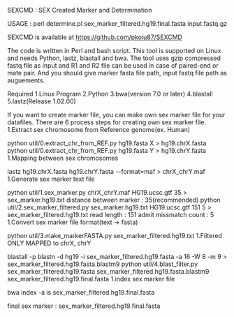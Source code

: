SEXCMD : SEX Created Marker and Determination

USAGE : perl determine.pl sex_marker_filtered.hg19.final.fasta input.fastq.gz

SEXCMD is available at https://github.com/pkoiu87/SEXCMD

The code is written in Perl and bash script. This tool is supported on Linux and needs Python, lastz, blastall and bwa. The tool uses gzip compressed fastq file as input and R1 and R2 file can be used in case of paired-end or mate pair. And you should give marker fasta file path, input fastq file path as auguements.

Required
1.Linux Program
2.Python
3.bwa(version 7.0 or later)
4.blastall
5.lastz(Release 1.02.00)

If you want to create marker file, you can make own sex marker file for your datafiles. There are 6 process steps for creating own sex marker file.
1.Extract sex chromosome from Reference genome(ex. Human)

python util/0.extract_chr_from_REF.py hg19.fasta X > hg19.chrX.fasta python util/0.extract_chr_from_REF.py hg19.fasta Y > hg19.chrY.fasta
1.Mapping between sex chromosomes

lastz hg19.chrX.fasta hg19.chrY.fasta --format=maf > chrX_chrY.maf
1.Generate sex marker text file

python util/1.sex_marker.py chrX_chrY.maf HG19.ucsc.gtf 35 > sex_marker.hg19.txt distance between marker : 35(recommended) python util/2.sex_marker_filtered.py sex_marker.hg19.txt HG19.ucsc.gtf 151 5 > sex_marker_filtered.hg19.txt read length : 151 admit missmatch count : 5
1.Convert sex marker file format(text -> fasta)

python util/3.make_markerFASTA.py sex_marker_filtered.hg19.txt
1.Filtered ONLY MAPPED to chrX, chrY

blastall -p blastn -d hg19 -i sex_marker_filtered.hg19.fasta -a 16 -W 8 -m 9 > sex_marker_filtered.hg19.fasta.blastm9 python util/4.blast_filter.py sex_marker_filtered.hg19.fasta sex_marker_filtered.hg19.fasta.blastm9 sex_marker_filtered.hg19.final.fasta
1.index sex marker file

bwa index -a is sex_marker_filtered.hg19.final.fasta

final sex marker : sex_marker_filtered.hg19.final.fasta
